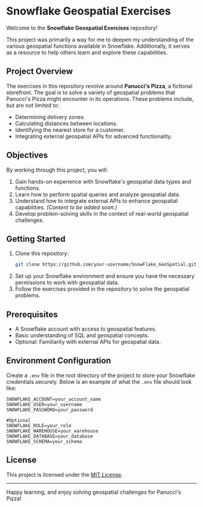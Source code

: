# Snowflake Geospatial Exercises

Welcome to the **Snowflake Geospatial Exercises** repository! 

This project was primarily a way for me to deepen my understanding of the various geospatial functions available in Snowflake. Additionally, it serves as a resource to help others learn and explore these capabilities.

## Project Overview

The exercises in this repository revolve around **Panucci's Pizza**, a fictional storefront. The goal is to solve a variety of geospatial problems that Panucci's Pizza might encounter in its operations. These problems include, but are not limited to:

- Determining delivery zones.
- Calculating distances between locations.
- Identifying the nearest store for a customer.
- Integrating external geospatial APIs for advanced functionality.

## Objectives

By working through this project, you will:

1. Gain hands-on experience with Snowflake's geospatial data types and functions.
2. Learn how to perform spatial queries and analyze geospatial data.
3. Understand how to integrate external APIs to enhance geospatial capabilities. *(Content to be added soon.)*
4. Develop problem-solving skills in the context of real-world geospatial challenges.

## Getting Started

1. Clone this repository:
    ```bash
    git clone https://github.com/your-username/SnowFlake_GeoSpatial.git
    ```
2. Set up your Snowflake environment and ensure you have the necessary permissions to work with geospatial data.
3. Follow the exercises provided in the repository to solve the geospatial problems.

## Prerequisites

- A Snowflake account with access to geospatial features.
- Basic understanding of SQL and geospatial concepts.
- Optional: Familiarity with external APIs for geospatial data.

## Environment Configuration

Create a `.env` file in the root directory of the project to store your Snowflake credentials securely. Below is an example of what the `.env` file should look like:

```env
SNOWFLAKE_ACCOUNT=your_account_name
SNOWFLAKE_USER=your_username
SNOWFLAKE_PASSWORD=your_password

#Optional
SNOWFLAKE_ROLE=your_role 
SNOWFLAKE_WAREHOUSE=your_warehouse
SNOWFLAKE_DATABASE=your_database
SNOWFLAKE_SCHEMA=your_schema
```

## License

This project is licensed under the [MIT License](LICENSE).

---

Happy learning, and enjoy solving geospatial challenges for Panucci's Pizza!